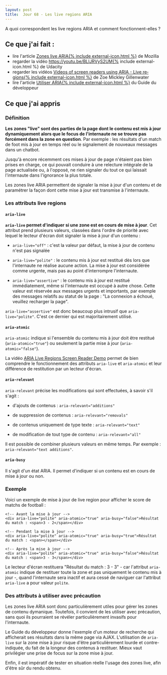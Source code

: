 ```yaml
---
layout: post
title:  Jour 68 - Les live regions ARIA
---
```


A quoi correspondent les live regions ARIA et comment fonctionnent-elles ?

## Ce que j'ai fait :
- lire l'article <a href="https://developer.mozilla.org/fr/docs/Accessibilit%C3%A9/ARIA/Zones_live_ARIA">Zones live ARIA{% include external-icon.html %}</a> de Mozilla
- regarder la vidéo <a href="https://youtu.be/BLlJRVyS2UM" lang="en" hreflang="en">https://youtu.be/BLlJRVyS2UM{% include external-icon.html %}</a> de Udacity
- regarder les vidéos <a href="hhttps://zomigi.com/blog/videos-of-screen-readers-using-aria-updated/" lang="en" hreflang="en">Videos of screen readers using ARIA - Live regions{% include external-icon.html %}</a> de Zoe Mickley Gillenwater
- lire l'article <a href="https://disic.github.io/guide-developpeur/9-utiliser-aria.html">Utiliser ARIA{% include external-icon.html %}</a> du Guide du développeur

## Ce que j'ai appris
### Définition
**Les zones "live" sont des parties de la page dont le contenu est mis à jour dynamiquement alors que le focus de l'internaute ne se trouve pas forcément dans la zone en question**. Par exemple : les résultats d'un match de foot mis à jour en temps réel ou le signalement de nouveaux messages dans un chatbot.

Jusqu'à encore récemment ces mises à jour de page n'étaient pas bien prises en charge, ce qui pouvait conduire à une relecture intégrale de la page actualisée ou, à l'opposé, ne rien signaler du tout ce qui laissait l'internaute dans l'ignorance la plus totale.

Les zones live ARIA permettent de signaler la mise à jour d'un contenu et de paramétrer la façon dont cette mise à jour est transmise à l'internaute.

### Les attributs live regions
#### `aria-live`
**`aria-live` permet d'indiquer si une zone est en cours de mise à jour**. Cet attribut prend plusieurs valeurs, classées dans l'ordre de priorité avec lequel le lecteur d'écran doit signaler la mise à jour d'un contenu :
- `aria-live="off"` : c'est la valeur par défaut, la mise à jour de contenu n'est pas signalée

- `aria-live="polite"` : le contenu mis à jour est restitué dès lors que l'internaute ne réalise aucune action. La mise à jour est considérée comme urgente, mais pas au point d'interrompre l'internaute.

- `aria-live="assertive"` : le contenu mis à jour est restitué immédiatement, même si l'internaute est occupé à autre chose. Cette valeur est réservée aux messages urgents et importants, par exemple des messages relatifs au statut de la page : "La connexion a échoué, veuillez recharger la page".

`aria-live="assertive"` est donc beaucoup plus intrusif que `aria-live="polite"`. C'est ce dernier qui est majoritairement utilisé.

#### `aria-atomic`
`aria-atomic` indique si l'ensemble du contenu mis à jour doit être restitué (`aria-atomic="true"`) ou seulement la partie mise à jour (`aria-atomic="false"`).

La vidéo <a href="https://www.youtube.com/watch?v=9nZnTdSAkH0&feature=youtu.be">ARIA Live Regions Screen Reader Demo</a> permet de bien comprendre le fonctionnement des attributs `aria-live` et `aria-atomic` et leur différence de restitution par un lecteur d'écran.

#### `aria-relevant`
`aria-relevant` précise les modifications qui sont effectuées, à savoir s'il s'agit :
- d'ajouts de contenus : `aria-relevant="additions"`

- de suppression de contenus : `aria-relevant="removals"`

- de contenus uniquement de type texte : `aria-relevant="text"`

- de modification de tout type de contenu : `aria-relevant="all"`

Il est possible de combiner plusieurs valeurs en même temps. Par exemple : `aria-relevant="text additions"`.

#### `aria-busy`
Il s'agit d'un état ARIA. Il permet d'indiquer si un contenu est en cours de mise à jour ou non.

### Exemple
Voici un exemple de mise à jour de live region pour afficher le score de matchs de football :

```
<!-- Avant la mise à jour -->
<div aria-live="polite" aria-atomic="true" aria-busy="false">Résultat du match : <span>3 - 2</span></div>

<!-- Pendant la mise à jour -->
<div aria-live="polite" aria-atomic="true" aria-busy="true">Résultat du match : <span></span></div>

<!-- Après la mise à jour -->
<div aria-live="polite" aria-atomic="true" aria-busy="false">Résultat du match : <span>3 - 3</span></div>
```

Le lecteur d'écran restituera "Résultat du match : 3 - 3" - car l'attribut `aria-atomic` indique de restituer toute la zone et pas uniquement le contenu mis à jour -, quand l'internaute sera inactif et aura cessé de naviguer car l'attribut `aria-live` a pour valeur `polite`.

### Des attributs à utiliser avec précaution
Les zones live ARIA sont donc particulièrement utiles pour gérer les zones de contenu dymanique. Toutefois, il convient de les utiliser avec précaution, sans quoi ils pourraient se révéler particulièrement invasifs pour l'internaute.

Le Guide du développeur donne l'exemple d'un moteur de recherche qui afficherait ses résultats dans la même page via AJAX. L'utilisation de `aria-live` sur la zone mise à jour risque d'être particulièrement lourde et contre-indiquée, du fait de la longeur des contenus à restituer. Mieux vaut privilégier une prise de focus sur la zone mise à jour.

Enfin, il est impératif de tester en situation réelle l'usage des zones live, afin d'être sûr du rendu obtenu.
